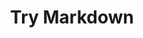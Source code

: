---
layout: work
title: Try Markdown
categories: [work]
external_link: http://jefff.co/misc/try-markdown/
intro: Fun, simple way to learn the markdown language.
---